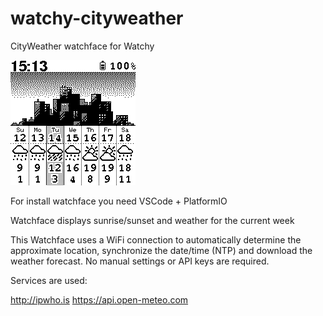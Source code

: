 # watchy-cityweather
CityWeather watchface for Watchy

![screenshot](./screenshot.png)

For install watchface you need VSCode + PlatformIO

Watchface displays sunrise/sunset and weather for the current week

This Watchface uses a WiFi connection to automatically determine the approximate location, synchronize the date/time (NTP) and download the weather forecast. No manual settings or API keys are required.

Services are used:

http://ipwho.is
https://api.open-meteo.com
